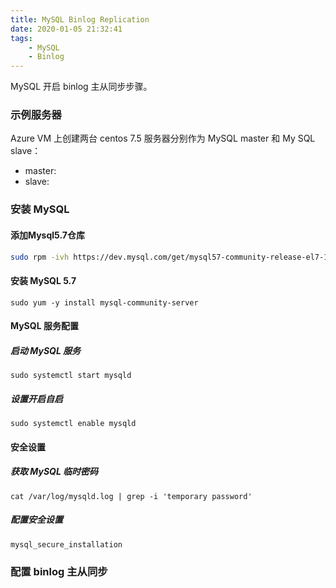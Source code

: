 ```yaml
---
title: MySQL Binlog Replication
date: 2020-01-05 21:32:41
tags: 
	- MySQL 
	- Binlog
---
```


MySQL 开启 binlog 主从同步步骤。


### 示例服务器

Azure VM 上创建两台 centos 7.5 服务器分别作为 MySQL master 和 My SQL slave：

* master: 
* slave:

### 安装 MySQL 

#### 添加Mysql5.7仓库

```bash
sudo rpm -ivh https://dev.mysql.com/get/mysql57-community-release-el7-11.noarch.rpm
```

#### 安装 MySQL 5.7

```
sudo yum -y install mysql-community-server
```

#### MySQL 服务配置

##### 启动 MySQL 服务

```
sudo systemctl start mysqld
```

##### 设置开启自启

```
sudo systemctl enable mysqld
```

#### 安全设置

##### 获取 MySQL 临时密码

```
cat /var/log/mysqld.log | grep -i 'temporary password'
```

##### 配置安全设置

```
mysql_secure_installation
```

### 配置 binlog 主从同步